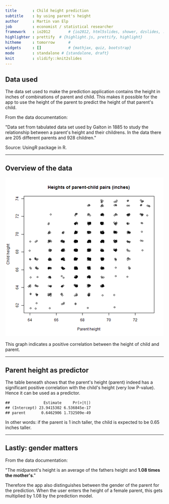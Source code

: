 ```yaml
---
title       : Child height prediction
subtitle    : by using parent's height
author      : Martin van Elp
job         : economist / statistical researcher
framework   : io2012        # {io2012, html5slides, shower, dzslides, ...}
highlighter : prettify  # {highlight.js, prettify, highlight}
hitheme     : tomorrow      # 
widgets     : []            # {mathjax, quiz, bootstrap}
mode        : standalone # {standalone, draft}
knit        : slidify::knit2slides
---
```


## Data used

The data set used to make the prediction application contains the height in inches of combinations of parent and child. This makes it possible for the app to use the height of the parent to predict the height of that parent's child.

From the data documentation:

"Data set from tabulated data set used by Galton in 1885 to study the relationship between a parent's height and their childrens. In the data there are 205 different parents and 928 children."

Source: UsingR package in R.

---

## Overview of the data
![plot of chunk unnamed-chunk-1](assets/fig/unnamed-chunk-1-1.png) 

This graph indicates a positive correlation between the height of child and parent.

---

## Parent height as predictor

The table beneath shows that the parent's height (parent) indeed has a significant positive correlation with the child's height (very low P-value). Hence it can be used as a predictor.


```
##               Estimate     Pr(>|t|)
## (Intercept) 23.9415302 6.536845e-17
## parent       0.6462906 1.732509e-49
```

In other words: if the parent is 1 inch taller, the child is expected to be 0.65 inches taller.

---

## Lastly: gender matters

From the data documentation:

"The midparent's height is an average of the fathers height and **1.08 times the mother's**."

Therefore the app also distinguishes between the gender of the parent for the prediction. When the user enters the height of a female parent, this gets multiplied by 1.08 by the prediction model.

